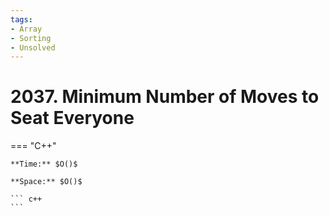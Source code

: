 ```yaml
---
tags:
- Array
- Sorting
- Unsolved
---
```



# 2037. Minimum Number of Moves to Seat Everyone

=== "C++"

    **Time:** $O()$

    **Space:** $O()$

    ``` c++
    ```